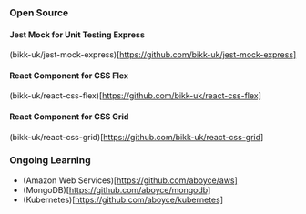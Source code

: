 ### Open Source

#### Jest Mock for Unit Testing Express

(bikk-uk/jest-mock-express)[https://github.com/bikk-uk/jest-mock-express]

#### React Component for CSS Flex

(bikk-uk/react-css-flex)[https://github.com/bikk-uk/react-css-flex]

#### React Component for CSS Grid

(bikk-uk/react-css-grid)[https://github.com/bikk-uk/react-css-grid]

### Ongoing Learning

- (Amazon Web Services)[https://github.com/aboyce/aws]
- (MongoDB)[https://github.com/aboyce/mongodb]
- (Kubernetes)[https://github.com/aboyce/kubernetes]
